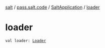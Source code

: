 [salt](../../index.md) / [pass.salt.code](../index.md) / [SaltApplication](index.md) / [loader](./loader.md)

# loader

`val loader: `[`Loader`](../../pass.salt.code.loader/-loader/index.md)